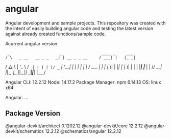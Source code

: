 # angular
Angular development and sample projects. This repository was created with the intent of easily building angular code and testing the latest version against already created functions/sample code.

#current angular version


     _                      _                 ____ _     ___
    / \   _ __   __ _ _   _| | __ _ _ __     / ___| |   |_ _|
   / △ \ | '_ \ / _` | | | | |/ _` | '__|   | |   | |    | |
  / ___ \| | | | (_| | |_| | | (_| | |      | |___| |___ | |
 /_/   \_\_| |_|\__, |\__,_|_|\__,_|_|       \____|_____|___|
                |___/
    

Angular CLI: 12.2.12
Node: 14.17.2
Package Manager: npm 6.14.13
OS: linux x64

Angular: 
... 

Package                      Version
------------------------------------------------------
@angular-devkit/architect    0.1202.12
@angular-devkit/core         12.2.12
@angular-devkit/schematics   12.2.12
@schematics/angular          12.2.12
    
